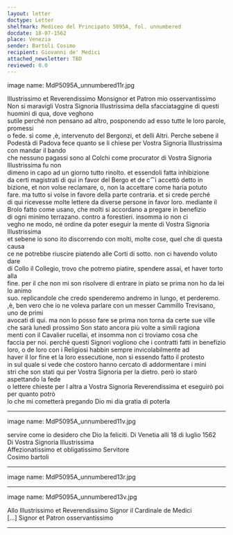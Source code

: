 ```yaml
---
layout: letter
doctype: Letter
shelfmark: Mediceo del Principato 5095A, fol. unnumbered
docdate: 18-07-1562
place: Venezia
sender: Bartoli Cosimo
recipient: Giovanni de' Medici
attached_newsletter: TBD
reviewed: 0.0
---
```


image name: MdP5095A_unnumbered11r.jpg  
  
  
Illustrissimo et Reverendissimo Monsignor et Patron mio osservantissimo  
Non si maravigli Vostra Signoria Illustrissima della sfacciataggine di questi huomini di qua, dove veghono  
sutile perché non pensano ad altro, posponendo ad esso tutte le loro parole, promessi  
o fede. sì come ,è, intervenuto del Bergonzi, et delli Altri. Perche sebene il  
Podestà di Padova fece quanto se li chiese per Vostra Signoria Illustrissima con mandar il bando  
che nessuno pagassi sono al Colchi come procurator di Vostra Signoria Illustrissima fu non  
dimeno in capo ad un giorno tutto rinolto. et essendoli fatta inhibizione  
da certi magistrati di qui in favor del Bergo et de c⁀i accettò detto in  
bizione, et non volse reclamare, o, non la accettare come haria potuto  
fare. ma tutto si volse in favore della parte contraria. et si crede perché  
di qui ricevesse molte lettere da diverse persone in favor loro. mediante il  
Brolo fatto come usano, che molti si accordano a pregare in benefizio  
di ogni minimo terrazano. contro a forestieri. insomma io non ci  
vegho ne modo, né ordine da poter eseguir la mente di Vostra Signoria Illustrissima  
et sebene io sono ito discorrendo con molti, molte cose, quel che di questa causa  
ce ne potrebbe riuscire piatendo alle Corti di sotto. non ci havendo voluto dare  
di Collo il Collegio, trovo che potremo piatire, spendere assai, et haver torto alla  
fine. per il che non mi son risolvere di entrare in piato se prima non ho da lei lo animo  
suo. replicandole che credo spenderemo andremo in lungo, et perderemo.  
,è, ben vero che io ne voleva parlare con un messer Cammillo Trevisano, uno de primi  
avocati di qui. ma non lo posso fare se prima non torna da certe sue ville  
che sarà lunedì prossimo Son stato ancora più volte a simili ragiona  
menti con il Cavalier rucellai, et insomma non ci troviamo cosa che  
faccia per noi. perché questi Signori vogliono che i contratti fatti in benefizio  
loro, o de loro con i Religiosi habbin sempre invicolabilmente ad  
haver il lor fine et la loro essecutione, non si essendo fatto il protesto  
in sul quale si vede che costoro hanno cercato di addormentare i mini  
stri che son stati qui per Vostra Signoria per la dietro. però io starò aspettando la fede  
o lettere chieste per l altra a Vostra Signoria Reverendissima et eseguirò poi per quanto potrò  
lo che mi cometterà pregando Dio mi dia gratia di poterla  
  
---  

image name: MdP5095A_unnumbered11v.jpg  
  
  
servire come io desidero che Dio la feliciti. Di Venetia alli 18 di luglio 1562  
Di Vostra Signoria Illustrissima  
Affezionatissimo et obligatissimo Servitore  
Cosimo bartoli  
  
---  

image name: MdP5095A_unnumbered13r.jpg  
  
  
  
---  

image name: MdP5095A_unnumbered13v.jpg  
  
  
Allo Illustrissimo et Reverendissimo Signor il Cardinale de Medici  
[...] Signor et Patron osservantissimo  
  
---  

